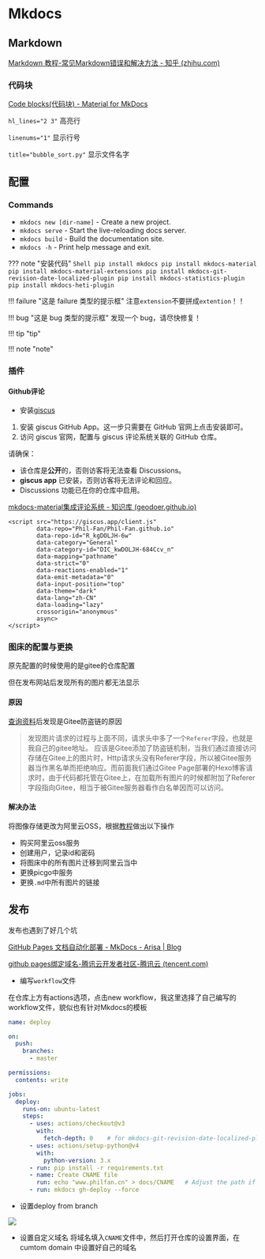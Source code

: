 # Mkdocs

## Markdown



[Markdown 教程-常见Markdown错误和解决方法 - 知乎 (zhihu.com)](https://zhuanlan.zhihu.com/p/672261576)


### 代码块
[Code blocks(代码块) - Material for MkDocs](https://wdk-docs.github.io/mkdocs-material-docs/reference/code-blocks/#annotations-with-numbers)

`hl_lines="2 3"` 高亮行

`linenums="1"` 显示行号

`title="bubble_sort.py"` 显示文件名字


## 配置

### Commands

* `mkdocs new [dir-name]` - Create a new project.
* `mkdocs serve` - Start the live-reloading docs server.
* `mkdocs build` - Build the documentation site.
* `mkdocs -h` - Print help message and exit.

??? note "安装代码" 
	```Shell
    pip install mkdocs
    pip install mkdocs-material
    pip install mkdocs-material-extensions
    pip install mkdocs-git-revision-date-localized-plugin
    pip install mkdocs-statistics-plugin
    pip install mkdocs-heti-plugin
	```



!!! failure "这是 failure 类型的提示框" 
	注意`extension`不要拼成`extention`！！

!!! bug "这是 bug 类型的提示框" 
    发现一个 bug，请尽快修复！

!!! tip "tip"

!!! note "note"

### 插件

#### Github评论

- 安装[giscus](https://giscus.app/zh-CN)
1. 安装 giscus GitHub App。这一步只需要在 GitHub 官网上点击安装即可。
2. 访问 giscus 官网，配置与 giscus 评论系统关联的 GitHub 仓库。

请确保：
- 该仓库是**公开**的，否则访客将无法查看 Discussions。
- **giscus app** 已安装，否则访客将无法评论和回应。
- Discussions 功能已在你的仓库中启用。

[mkdocs-material集成评论系统 - 知识库 (geodoer.github.io)](https://geodoer.github.io/Z-工具/博客相关工具/mkdocs/mkdocs-material/评论系统/#commentshtml)



```
<script src="https://giscus.app/client.js"
        data-repo="Phil-Fan/Phil-Fan.github.io"
        data-repo-id="R_kgDOLJH-6w"
        data-category="General"
        data-category-id="DIC_kwDOLJH-684Ccv_n"
        data-mapping="pathname"
        data-strict="0"
        data-reactions-enabled="1"
        data-emit-metadata="0"
        data-input-position="top"
        data-theme="dark"
        data-lang="zh-CN"
        data-loading="lazy"
        crossorigin="anonymous"
        async>
</script>
```

### 图床的配置与更换

原先配置的时候使用的是gitee的仓库配置

但在发布网站后发现所有的图片都无法显示

#### 原因

[查询资料](https://blog.csdn.net/qq_45173404/article/details/123759688)后发现是Gitee防盗链的原因

>发现图片请求的过程与上面不同，请求头中多了一个`Referer`字段，也就是我自己的gitee地址。
>应该是Gitee添加了防盗链机制，当我们通过直接访问存储在Gitee上的图片时，Http请求头没有Referer字段，所以被Gitee服务器当作黑名单而拒绝响应。而前面我们通过Gitee Page部署的Hexo博客请求时，由于代码都托管在Gitee上，在加载所有图片的时候都附加了Referer字段指向Gitee，相当于被Gitee服务器看作白名单因而可以访问。


#### 解决办法

将图像存储更改为阿里云OSS，根据[教程](https://zhuanlan.zhihu.com/p/104152479)做出以下操作

- 购买阿里云oss服务
- 创建用户，记录id和密码
- 将图床中的所有图片迁移到阿里云当中
- 更换picgo中服务
- 更换`.md`中所有图片的链接



## 发布

发布也遇到了好几个坑

[GitHub Pages 文档自动化部署 - MkDocs - Arisa | Blog](https://blog.arisa.moe/blog/2022/220407-github-pages/#vcs)

[github pages绑定域名-腾讯云开发者社区-腾讯云 (tencent.com)](https://cloud.tencent.com/developer/article/1454059)

- 编写`workflow`文件

在仓库上方有actions选项，点击new workflow，我这里选择了自己编写的workflow文件，貌似也有针对Mkdocs的模板

```yml
name: deploy

on:
  push:
    branches:
      - master

permissions:
  contents: write

jobs:
  deploy:
    runs-on: ubuntu-latest
    steps:
      - uses: actions/checkout@v3
        with:
          fetch-depth: 0    # for mkdocs-git-revision-date-localized-plugin
      - uses: actions/setup-python@v4
        with:
          python-version: 3.x
      - run: pip install -r requirements.txt
      - name: Create CNAME file
        run: echo "www.philfan.cn" > docs/CNAME   # Adjust the path if your configuration is different
      - run: mkdocs gh-deploy --force
```

- 设置deploy from branch

![](https://philfan-pic.oss-cn-beijing.aliyuncs.com/img/20240707225202.png)

- 设置自定义域名
将域名填入`CNAME`文件中，然后打开仓库的设置界面，在cumtom domain 中设置好自己的域名


